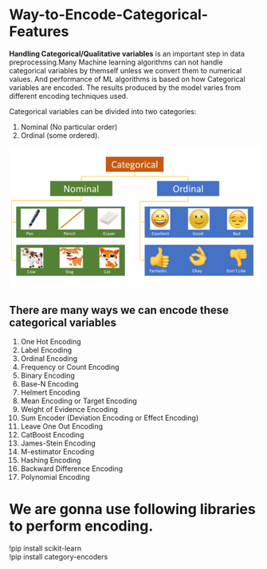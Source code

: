 # Way-to-Encode-Categorical-Features

**Handling Categorical/Qualitative variables** is an important step in data preprocessing.Many Machine learning algorithms can not handle categorical variables by themself unless we convert them to numerical values.
And performance of ML algorithms is based on how Categorical variables are encoded. The results produced by the model varies from different encoding techniques used.

Categorical variables can be divided into two categories:<br>
1. Nominal (No particular order) 
2. Ordinal (some ordered).

<img src="Screenshots/Categorical_variables.png">

## There are many ways we can encode these categorical variables ##

1. One Hot Encoding
2. Label Encoding
3. Ordinal Encoding
4. Frequency or Count Encoding
5. Binary Encoding
6. Base-N Encoding
7. Helmert Encoding
8. Mean Encoding or Target Encoding
9. Weight of Evidence Encoding
10. Sum Encoder (Deviation Encoding or Effect Encoding)
11. Leave One Out Encoding
12. CatBoost Encoding
13. James-Stein Encoding
14. M-estimator Encoding
15. Hashing Encoding
16. Backward Difference Encoding
17. Polynomial Encoding

# We are gonna use following libraries to perform encoding.
!pip install scikit-learn <br>
!pip install category-encoders <br>
